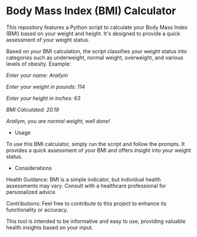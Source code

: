 # Body Mass Index (BMI) Calculator
This repository features a Python script to calculate your Body Mass Index (BMI) based on your weight and height. It's designed to provide a quick assessment of your weight status.

Based on your BMI calculation, the script classifies your weight status into categories such as underweight, normal weight, overweight, and various levels of obesity.
Example:

*Enter your name: Arailym*

*Enter your weight in pounds: 114*

*Enter your height in inches: 63*

*BMI Calculated: 20.19*

*Arailym, you are normal weight, well done!*

- Usage
  
To use this BMI calculator, simply run the script and follow the prompts. It provides a quick assessment of your BMI and offers insight into your weight status.

- Considerations

Health Guidance: BMI is a simple indicator, but individual health assessments may vary. Consult with a healthcare professional for personalized advice.

Contributions: Feel free to contribute to this project to enhance its functionality or accuracy.

This tool is intended to be informative and easy to use, providing valuable health insights based on your input.
